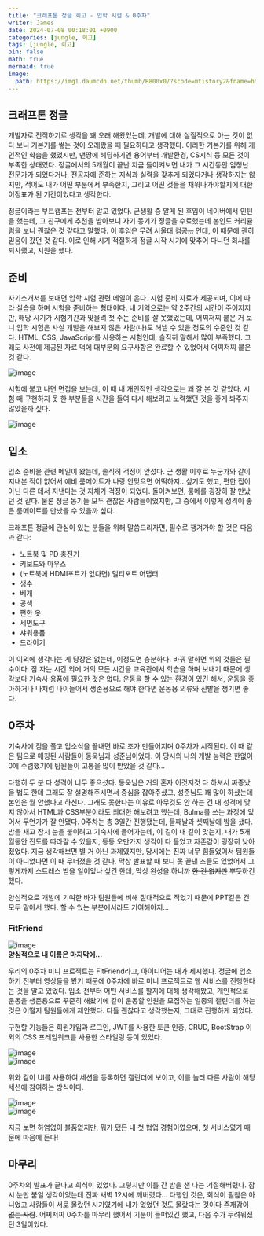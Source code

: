 ```yaml
---
title: "크래프톤 정글 회고 - 입학 시험 & 0주차"
writer: James
date: 2024-07-08 00:18:01 +0900
categories: [jungle, 회고]
tags: [jungle, 회고]
pin: false
math: true
mermaid: true
image:
  path: https://img1.daumcdn.net/thumb/R800x0/?scode=mtistory2&fname=https%3A%2F%2Fblog.kakaocdn.net%2Fdn%2FX08qZ%2FbtrPQM5S1zF%2F5yM7f06vPDsReoKj7YxDfK%2Fimg.png
---
```


## 크래프톤 정글  

개발자로 전직하기로 생각을 꽤 오래 해왔었는데, 개발에 대해 실질적으로 아는 것이 없다 보니 기본기를 쌓는 것이 오래봤을 때 필요하다고 생각했다. 이러한 기본기를 위해 개인적인 학습을 했었지만, 맨땅에 헤딩하기엔 용어부터 개발환경, CS지식 등 모든 것이 부족한 상태였다. 정글에서의 5개월이 끝난 지금 돌이켜보면 내가 그 시간동안 엄청난 전문가가 되었다거나, 전공자에 준하는 지식과 실력을 갖추게 되었다거나 생각하지는 않지만, 적어도 내가 어떤 부분에서 부족한지, 그리고 어떤 것들을 채워나가야할지에 대한 이정표가 된 기간이었다고 생각한다.  

정글이라는 부트캠프는 전부터 알고 있었다. 군생활 중 알게 된 후임이 네이버에서 인턴을 했는데, 그 친구에게 추천을 받아보니 자기 동기가 정글을 수료했는데 본인도 커리큘럼을 보니 괜찮은 것 같다고 말했다. 이 후임은 무려 서울대 컴공~~...~~ 인데, 이 때문에 괜히 믿음이 갔던 것 같다. 이로 인해 시기 적절하게 정글 시작 시기에 맞추어 다니던 회사를 퇴사했고, 지원을 했다.  

## 준비 

자기소개서를 보내면 입학 시험 관련 메일이 온다. 시험 준비 자료가 제공되며, 이에 따라 실습을 하며 시험을 준비하는 형태이다. 내 기억으로는 약 2주간의 시간이 주어지지만, 해당 시기가 시험기간과 맞물려 첫 주는 준비를 잘 못했었는데, 어찌저찌 붙은 거 보니 입학 시험은 사실 개발을 해보지 않은 사람(나)도 해낼 수 있을 정도의 수준인 것 같다. HTML, CSS, JavaScript를 사용하는 시험인데, 솔직히 말해서 많이 부족했다. 그래도 사전에 제공된 자료 덕에 대부분의 요구사항은 완료할 수 있었어서 어찌저찌 붙은 것 같다.   

![image](https://github.com/jaenam615/jaenam615.github.io/assets/155196757/efe3e507-48df-4bac-acdb-aea980d58dc1)  

시험에 붙고 나면 면접을 보는데, 이 때 내 개인적인 생각으로는 꽤 잘 본 것 같았다. 시험 때 구현하지 못 한 부분들을 시간을 들여 다시 해보려고 노력했던 것을 좋게 봐주지 않았을까 싶다.  

![image](https://github.com/jaenam615/jaenam615.github.io/assets/155196757/98e7b715-4075-4b19-bcc1-4b993a9fec26)  

## 입소 

입소 준비물 관련 메일이 왔는데, 솔직히 걱정이 앞섰다. 군 생활 이후로 누군가와 같이 지내본 적이 없어서 예비 룸메이트가 나랑 안맞으면 어떡하지...싶기도 했고, 편한 집이 아닌 다른 데서 지낸다는 것 자체가 걱정이 되었다. 돌이켜보면, 룸메를 굉장히 잘 만났던 것 같다. 물론 정글 동기들 모두 괜찮은 사람들이었지만, 그 중에서 이렇게 성격이 좋은 룸메이트를 만났을 수 있을까 싶다.  

크래프톤 정글에 관심이 있는 분들을 위해 말씀드리자면, 필수로 챙겨가야 할 것은 다음과 같다:  

- 노트북 및 PD 충전기  
- 키보드와 마우스  
- (노트북에 HDMI포트가 없다면) 멀티포트 어댑터
- 생수  
- 베개   
- 공책  
- 편한 옷  
- 세면도구  
- 샤워용품  
- 드라이기  

이 이외에 생각나는 게 당장은 없는데, 이정도면 충분하다. 바꿔 말하면 위의 것들은 필수이다. 잠 자는 시간 외에 거의 모든 시간을 교육관에서 학습을 하며 보내기 때문에 생각보다 기숙사 용품에 필요한 것은 없다. 운동을 할 수 있는 환경이 있긴 해서, 운동을 좋아하거나 나처럼 나이들어서 생존용으로 해야 한다면 운동용 의류와 신발을 챙기면 좋다.  

## 0주차  

기숙사에 짐을 풀고 입소식을 끝내면 바로 조가 만들어지며 0주차가 시작된다. 이 때 같은 팀으로 매칭된 사람들이 동욱님과 성준님이었다. 이 당시의 나의 개발 능력은 한없이 0에 수렴했기에 팀원들이 고통을 많이 받았을 것 같다...  

다행히 두 분 다 성격이 너무 좋으셨다. 동욱님은 거의 혼자 이것저것 다 하셔서 짜증났을 법도 한데 그래도 잘 설명해주시면서 중심을 잡아주셨고, 성준님도 꽤 많이 하셨는데 본인은 뭘 안했다고 하신다. 그래도 못한다는 이유로 아무것도 안 하는 건 내 성격에 맞지 않아서 HTML과 CSS부분이라도 최대한 해보려고 했는데, Bulma를 쓰는 과정에 있어서 무언가가 잘 안됐다. 0주차는 총 3일간 진행됐는데, 둘째날과 셋째날에 밤을 샜다. 밤을 새고 잠시 눈을 붙이려고 기숙사에 들어가는데, 이 길이 내 길이 맞는지, 내가 5개월동안 진도를 따라갈 수 있을지, 등등 오만가지 생각이 다 들었고 자존감이 굉장히 낮아졌었다. 지금 생각해보면 별 거 아닌 과제였지만, 당시에는 진짜 너무 힘들었어서 팀원들이 아니었다면 이 때 무너졌을 것 같다. 막상 발표할 때 보니 못 끝낸 조들도 있었어서 그렇게까지 스트레스 받을 일이었나 싶긴 한데, 막상 완성을 하니까 ~~한 건 없지만~~ 뿌듯하긴 했다.  

양심적으로 개발에 기여한 바가 팀원들에 비해 절대적으로 적었기 때문에 PPT같은 건 모두 맡아서 했다. 할 수 있는 부분에서라도 기여해야지...  

### FitFriend  

![image](https://github.com/jaenam615/jaenam615.github.io/assets/155196757/45a50b03-50bc-4548-aa6d-ca1d3d701e04)  
**양심적으로 내 이름은 마지막에...**

우리의 0주차 미니 프로젝트는 FitFriend라고, 아이디어는 내가 제시했다. 정글에 입소하기 전부터 영상들을 봤기 때문에 0주차에 바로 미니 프로젝트로 웹 서비스를 진행한다는 것을 알고 있었다. 입소 전부터 어떤 서비스를 할지에 대해 생각해봤고, 개인적으로 운동을 생존용으로 꾸준히 해왔기에 같이 운동할 인원을 모집하는 일종의 캘린더를 하는 것은 어떨지 팀원들에게 제안했다. 다들 괜찮다고 생각했는지, 그대로 진행하게 되었다.  

구현할 기능들은 회원가입과 로그인, JWT를 사용한 토큰 인증, CRUD, BootStrap 이외의 CSS 프레임워크를 사용한 스타일링 등이 있었다.  

![image](https://github.com/jaenam615/jaenam615.github.io/assets/155196757/cbff9220-6f19-4ebf-b7fa-944131f74eb0)  
![image](https://github.com/jaenam615/jaenam615.github.io/assets/155196757/e6a143bb-2eb1-4302-ae49-6858c44d3e82)

위와 같이 UI를 사용하여 세션을 등록하면 캘린더에 보이고, 이를 눌러 다른 사람이 해당 세션에 참여하는 방식이다.  

![image](https://github.com/jaenam615/jaenam615.github.io/assets/155196757/b637fda0-94a5-4557-b470-3d7be4aa8071)  
![image](https://github.com/jaenam615/jaenam615.github.io/assets/155196757/5f6fca97-3c76-44f0-bdea-a519b9ff04ff)  

지금 보면 하염없이 볼품없지만, 뭐가 됐든 내 첫 협업 경험이였으며, 첫 서비스였기 때문에 마음에 든다!  

## 마무리 

0주차의 발표가 끝나고 회식이 있었다. 그렇지만 이틀 간 밤을 샌 나는 기절해버렸다. 잠시 눈만 붙일 생각이었는데 진짜 새벽 12시에 깨버렸다... 다행인 것은, 회식이 필참은 아니었고 사람들이 서로 몰랐던 시기였기에 내가 없었던 것도 몰랐다는 것이다 ~~존재감이 없는 사람~~. 어찌저찌 0주차를 마무리 했어서 기분이 들떠있긴 했고, 다음 주가 두려워졌던 3일이었다.  




